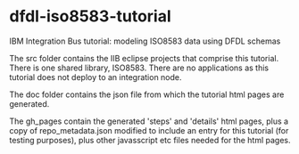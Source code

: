 # dfdl-iso8583-tutorial
IBM Integration Bus tutorial: modeling ISO8583 data using DFDL schemas

The src folder contains the IIB eclipse projects that comprise this tutorial. There is one shared library, ISO8583. There are no applications as this tutorial does not deploy to an integration node.

The doc folder contains the json file from which the tutorial html pages are generated.

The gh_pages contain the generated 'steps' and 'details' html pages, plus a copy of repo_metadata.json modified to include an entry for this tutorial (for testing purposes), plus other javasscript etc files needed for the html pages. 
